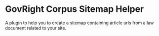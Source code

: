 # GovRight Corpus Sitemap Helper

A plugin to help you to create a sitemap containing article urls from a law document related to your site.